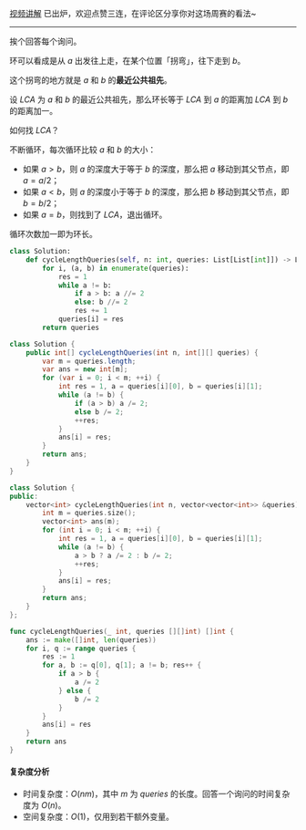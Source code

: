 [视频讲解](https://www.bilibili.com/video/BV1LW4y1T7if/) 已出炉，欢迎点赞三连，在评论区分享你对这场周赛的看法~

---

挨个回答每个询问。

环可以看成是从 $a$ 出发往上走，在某个位置「拐弯」，往下走到 $b$。

这个拐弯的地方就是 $a$ 和 $b$ 的**最近公共祖先**。

设 $\textit{LCA}$ 为 $a$ 和 $b$ 的最近公共祖先，那么环长等于 $\textit{LCA}$ 到 $a$ 的距离加 $\textit{LCA}$ 到 $b$ 的距离加一。

如何找 $\textit{LCA}$？

不断循环，每次循环比较 $a$ 和 $b$ 的大小：

- 如果 $a>b$，则 $a$ 的深度大于等于 $b$ 的深度，那么把 $a$ 移动到其父节点，即 $a=a/2$；
- 如果 $a<b$，则 $a$ 的深度小于等于 $b$ 的深度，那么把 $b$ 移动到其父节点，即 $b=b/2$；
- 如果 $a=b$，则找到了 $\textit{LCA}$，退出循环。

循环次数加一即为环长。

```py [sol1-Python3]
class Solution:
    def cycleLengthQueries(self, n: int, queries: List[List[int]]) -> List[int]:
        for i, (a, b) in enumerate(queries):
            res = 1
            while a != b:
                if a > b: a //= 2
                else: b //= 2
                res += 1
            queries[i] = res
        return queries
```

```java [sol1-Java]
class Solution {
    public int[] cycleLengthQueries(int n, int[][] queries) {
        var m = queries.length;
        var ans = new int[m];
        for (var i = 0; i < m; ++i) {
            int res = 1, a = queries[i][0], b = queries[i][1];
            while (a != b) {
                if (a > b) a /= 2;
                else b /= 2;
                ++res;
            }
            ans[i] = res;
        }
        return ans;
    }
}
```

```cpp [sol1-C++]
class Solution {
public:
    vector<int> cycleLengthQueries(int n, vector<vector<int>> &queries) {
        int m = queries.size();
        vector<int> ans(m);
        for (int i = 0; i < m; ++i) {
            int res = 1, a = queries[i][0], b = queries[i][1];
            while (a != b) {
                a > b ? a /= 2 : b /= 2;
                ++res;
            }
            ans[i] = res;
        }
        return ans;
    }
};
```

```go [sol1-Go]
func cycleLengthQueries(_ int, queries [][]int) []int {
	ans := make([]int, len(queries))
	for i, q := range queries {
		res := 1
		for a, b := q[0], q[1]; a != b; res++ {
			if a > b {
				a /= 2
			} else {
				b /= 2
			}
		}
		ans[i] = res
	}
	return ans
}
```

#### 复杂度分析

- 时间复杂度：$O(nm)$，其中 $m$ 为 $\textit{queries}$ 的长度。回答一个询问的时间复杂度为 $O(n)$。
- 空间复杂度：$O(1)$，仅用到若干额外变量。
